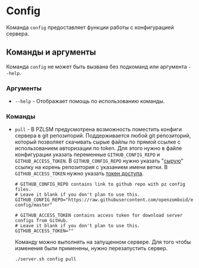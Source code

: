 # Config
Команда `config` предоставляет функции работы с конфигурацией сервера. 

## Команды и аргументы
Команда `config` не может быть вызвана без подкоманд или аргумента `--help`.

### Аргументы

  * `--help` - Отображает помощь по использованию команды.

### Команды

  * `pull` - В PZLSM предусмотрена возможность поместить конфиги сервера в git репозиторий. Поддерживается любой git репозиторий, который позволяет скачивать сырые файлы по прямой ссылке с использованием авторизации по token. Для этого нужно в файле конфигурации указать переменные `GITHUB_CONFIG_REPO` и `GITHUB_ACCESS_TOKEN`. В `GITHUB_CONFIG_REPO` нужно указать "[сырую](https://github.com/orgs/community/discussions/22537)" ссылку на корень репозитория с указанием имени ветки. В `GITHUB_ACCESS_TOKEN` нужно указать [токен доступа](https://docs.github.com/en/authentication/keeping-your-account-and-data-secure/creating-a-personal-access-token).

        # GITHUB_CONFIG_REPO contains link to github repo with pz config files.
        # Leave it blank if you don't plan to use this.
        GITHUB_CONFIG_REPO="https://raw.githubusercontent.com/openzomboid/example-config/master"
        
        # GITHUB_ACCESS_TOKEN contains access token for download server configs from GitHub.
        # Leave it blank if you don't plan to use this.
        GITHUB_ACCESS_TOKEN="" 
        
    Команду можно выполнять на запущенном сервере. Для того чтобы изменения были применены, нужно перезапустить сервер.
    
        ./server.sh config pull
